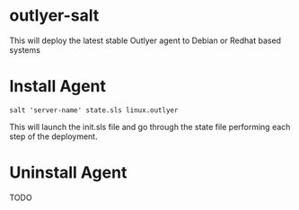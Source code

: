 outlyer-salt
=============

This will deploy the latest stable Outlyer agent to Debian or Redhat based systems

Install Agent
=============
```
salt 'server-name' state.sls linux.outlyer
```
This will launch the init.sls file and go through the state file performing each step of the deployment.

Uninstall Agent
===============
TODO
